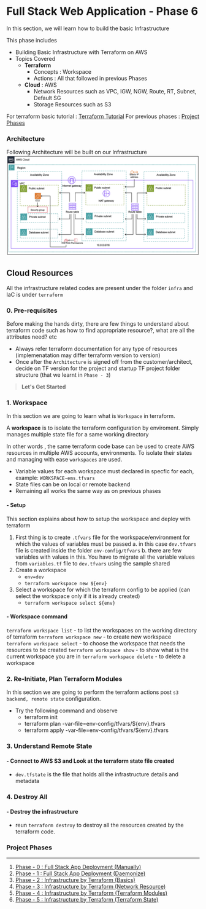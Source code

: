 # Full Stack Web Application - Phase 6
In this section, we will learn how to build the basic Infrastructure

This phase includes

- Building Basic Infrastructure with Terraform on AWS
- Topics Covered
  - **Terraform** 
    - Concepts : Workspace
    - Actions : All that followed in previous Phases
  - **Cloud** : AWS
    - Network Resources such as VPC, IGW, NGW, Route, RT, Subnet, Default SG
    - Storage Resources such as S3

For terraform basic tutorial : [Terraform Tutorial](infra/terraform/README.md)
For previous phases : [Project Phases](#project-phases) 

### Architecture
Following Architecture will be built on our Infrastructure
![Screenshot](img/module-vpc-ec2-sg.png)

  
## Cloud Resources 
All the infrastructure related codes are present under the folder `infra` and IaC is under `terraform`
### 0. Pre-requisites
Before making the hands dirty, there are few things to understand about terraform code such as how to find appropriate resource?, what are all the attributes need? etc
- Always refer terraform documentation for any type of resources (implemenatation may differ terraform version to version)
- Once after the `Architecture` is signed off from the customer/architect, decide on TF version for the project and startup TF project folder structure (that we learnt in `Phase - 3`)


> **Let's Get Started**

 ### 1. Workspace
In this section we are going to learn what is `Workspace` in terraform.

A **workspace** is to isolate the terraform configuration by enviroment. Simply manages multiple state file for a same working directory

In other words , the same terraform code base can be used to create AWS resources in multiple AWS accounts, environments. To isolate their states and managing with ease `workspaces` are used.

- Variable values for each workspace must declared in specfic for each, example: `WORKSPACE-ems.tfvars`
- State files can be on local or remote backend
- Remaining all works the same way as on previous phases  

#### - Setup
This section explains about how to setup the workspace and deploy with terraform
1. First thing is to create `.tfvars` file for the workspace/environment for which the values of variables must be passed
    a. in this case `dev.tfvars` file is created inside the folder `env-config/tfvars`
    b. there are few variables with values in this. You have to migrate all the variable values from `variables.tf` file to `dev.tfvars` using the sample shared
1. Create a workspace
    - `env=dev`
    - `terraform workspace new ${env}`
2. Select a workspace for which the terraform config to be applied (can select the workspace only if it is already created)
    - `terraform workspace select ${env} `
 

#### - Workspace command
`terraform workspace list` - to list the workspaces on the working directory of terraform
`terraform workspace new` - to create new workspace  
`terraform workspace select` - to choose the workspace that needs the resources to be created
`terraform workspace show` - to show what is the current workspace you are in
`terraform workspace delete` - to delete a workspace

 ### 2. Re-Initiate, Plan Terraform Modules
In this section we are going to perform the terraform actions post `s3 backend, remote state` configuration. 

- Try the following command and observe 
  - terraform init 
  - terraform plan -var-file=env-config/tfvars/${env}.tfvars
  - terraform apply -var-file=env-config/tfvars/${env}.tfvars
    
### 3. Understand Remote State
 #### - Connect to AWS S3 and Look at the terraform state file created
 - `dev.tfstate` is the file that holds all the infrastructure details and metadata

 ### 4. Destroy All
 #### - Destroy the infrastructure
 - reun `terraform destroy` to destroy all the resources created by the terraform code.


### Project Phases
-------
1. [Phase - 0 : Full Stack App Deployment (Manually)](https://github.com/jumisa/ems-ops/tree/phase-0)
1. [Phase - 1 : Full Stack App Deployment (Daemonize)](https://github.com/jumisa/ems-ops/tree/phase-1)
1. [Phase - 2 : Infrastructure by Terraform (Basics)](https://github.com/jumisa/ems-ops/tree/phase-2)
1. [Phase - 3 : Infrastructure by Terraform (Network Resource)](https://github.com/jumisa/ems-ops/tree/phase-3)
1. [Phase - 4 : Infrastructure by Terraform (Terraform Modules)](https://github.com/jumisa/ems-ops/tree/phase-4)
2. [Phase - 5 : Infrastructure by Terraform (Terraform State)](https://github.com/jumisa/ems-ops/tree/phase-5)